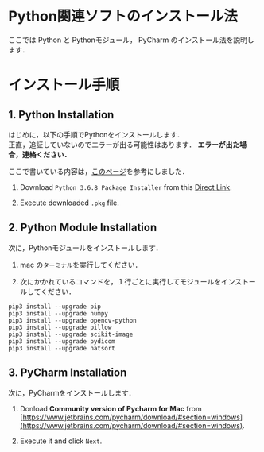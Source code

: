 # Python関連ソフトのインストール法

ここでは Python と Pythonモジュール， PyCharm のインストール法を説明します．

# インストール手順

## 1.  Python Installation

はじめに，以下の手順でPythonをインストールします．  
正直，追証していないのでエラーが出る可能性はあります．
**エラーが出た場合，連絡ください．**

ここで書いている内容は，[このページ](https://www.python.jp/install/macos/index.html)を参考にしました．

  1. Download `Python 3.6.8 Package Installer` from this [Direct Link](https://www.python.org/ftp/python/3.6.8/python-3.6.8-macosx10.9.pkg).
  
  2. Execute downloaded `.pkg` file.  
  
## 2.  Python Module Installation

次に，Pythonモジュールをインストールします．  

1. mac の`ターミナル`を実行してください．

2. 次にかかれているコマンドを，１行ごとに実行してモジュールをインストールしてください．

```
pip3 install --upgrade pip
pip3 install --upgrade numpy
pip3 install --upgrade opencv-python
pip3 install --upgrade pillow
pip3 install --upgrade scikit-image
pip3 install --upgrade pydicom
pip3 install --upgrade natsort
```

## 3.  PyCharm Installation

次に，PyCharmをインストールします．

  1.  Donload **Community version of Pycharm for Mac** from [https://www.jetbrains.com/pycharm/download/#section=windows](https://www.jetbrains.com/pycharm/download/#section=windows). 
  
  2. Execute it and click `Next`.

